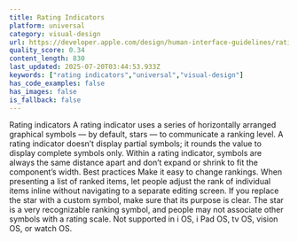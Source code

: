 ```yaml
---
title: Rating Indicators
platform: universal
category: visual-design
url: https://developer.apple.com/design/human-interface-guidelines/rating-indicators
quality_score: 0.34
content_length: 830
last_updated: 2025-07-20T03:44:53.933Z
keywords: ["rating indicators","universal","visual-design"]
has_code_examples: false
has_images: false
is_fallback: false
---
```


Rating indicators A rating indicator uses a series of horizontally arranged graphical symbols — by default, stars — to communicate a ranking level. A rating indicator doesn’t display partial symbols; it rounds the value to display complete symbols only. Within a rating indicator, symbols are always the same distance apart and don’t expand or shrink to fit the component’s width. Best practices Make it easy to change rankings. When presenting a list of ranked items, let people adjust the rank of individual items inline without navigating to a separate editing screen. If you replace the star with a custom symbol, make sure that its purpose is clear. The star is a very recognizable ranking symbol, and people may not associate other symbols with a rating scale. Not supported in i OS, i Pad OS, tv OS, vision OS, or watch OS.